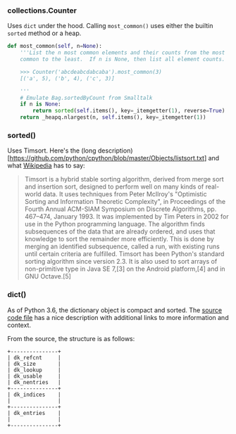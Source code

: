 
### collections.Counter

Uses `dict` under the hood. Calling `most_common()` uses either the builtin `sorted` method or a heap.

```python
def most_common(self, n=None):
    '''List the n most common elements and their counts from the most
    common to the least.  If n is None, then list all element counts.

    >>> Counter('abcdeabcdabcaba').most_common(3)
    [('a', 5), ('b', 4), ('c', 3)]

    '''
    # Emulate Bag.sortedByCount from Smalltalk
    if n is None:
        return sorted(self.items(), key=_itemgetter(1), reverse=True)
    return _heapq.nlargest(n, self.items(), key=_itemgetter(1))
```

### sorted()

Uses Timsort. Here's the (long description)[https://github.com/python/cpython/blob/master/Objects/listsort.txt] and what [Wikipedia](https://en.wikipedia.org/wiki/Timsort) has to say:

> Timsort is a hybrid stable sorting algorithm, derived from merge sort and insertion sort, designed to perform well on many kinds of real-world data. It uses techniques from Peter McIlroy's "Optimistic Sorting and Information Theoretic Complexity", in Proceedings of the Fourth Annual ACM-SIAM Symposium on Discrete Algorithms, pp. 467–474, January 1993. It was implemented by Tim Peters in 2002 for use in the Python programming language. The algorithm finds subsequences of the data that are already ordered, and uses that knowledge to sort the remainder more efficiently. This is done by merging an identified subsequence, called a run, with existing runs until certain criteria are fulfilled. Timsort has been Python's standard sorting algorithm since version 2.3. It is also used to sort arrays of non-primitive type in Java SE 7,[3] on the Android platform,[4] and in GNU Octave.[5]

### dict()

As of Python 3.6, the dictionary object is compact and sorted. The [source code file](https://github.com/python/cpython/blob/master/Objects/dictobject.c) has a nice description with additional links to more information and context.

From the source, the structure is as follows:

```text
+---------------+
| dk_refcnt     |
| dk_size       |
| dk_lookup     |
| dk_usable     |
| dk_nentries   |
+---------------+
| dk_indices    |
|               |
+---------------+
| dk_entries    |
|               |
+---------------+
```